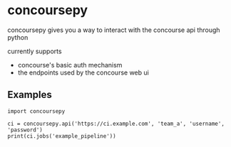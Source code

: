 # concoursepy
concoursepy gives you a way to interact with the concourse api through python

currently supports
 * concourse's basic auth mechanism
 * the endpoints used by the concourse web ui

## Examples
```python3
import concoursepy

ci = concoursepy.api('https://ci.example.com', 'team_a', 'username', 'password')
print(ci.jobs('example_pipeline'))
```

